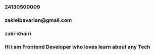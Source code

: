 <h3>24130500009</h3>
<h3>zakielbavarian@gmail.com</h3>
<h3>zaki-khairi</h3>
<h3>Hi i am Frontend Developer who loves learn about any Tech</h3>